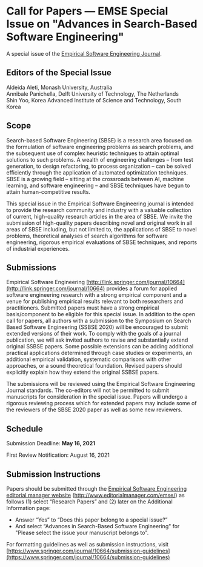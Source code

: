 # Call for Papers — EMSE Special Issue on "Advances in Search-Based Software Engineering"

A special issue of the [Empirical Software Engineering Journal](https://www.springer.com/journal/10664).

## Editors of the Special Issue
Aldeida Aleti, Monash University, Australia<br/>
Annibale Panichella, Delft University of Technology, The Netherlands<br/>
Shin Yoo, Korea Advanced Institute of Science and Technology, South Korea

## Scope
Search-based Software Engineering (SBSE) is a research area focused on the formulation of software engineering problems as search problems, and the subsequent use of complex heuristic techniques to attain optimal solutions to such problems. A wealth of engineering challenges – from test generation, to design refactoring, to process organization – can be solved efficiently through the application of automated optimization techniques. SBSE is a growing field – sitting at the crossroads between AI, machine learning, and software engineering – and SBSE techniques have begun to attain human-competitive results.

This special issue in the Empirical Software Engineering journal is intended to provide the research community and industry with a valuable collection of current, high-quality research articles in the area of SBSE. We invite the submission of high-quality papers describing novel and original work in all areas of SBSE including, but not limited to, the applications of SBSE to novel problems, theoretical analyses of search algorithms for software engineering, rigorous empirical evaluations of SBSE techniques, and reports of industrial experiences. 

## Submissions
Empirical Software Engineering [http://link.springer.com/journal/10664](http://link.springer.com/journal/10664) provides a forum for applied software engineering research with a strong empirical component and a venue for publishing empirical results relevant to both researchers and practitioners. Submitted papers must have a strong empirical basis/component to be eligible for this special issue.
In addition to the open call for papers, all authors with a submission to the Symposium on Search Based Software Engineering (SSBSE 2020) will be encouraged to submit extended versions of their work. To comply with the goals of a journal publication, we will ask invited authors to revise and substantially extend original SSBSE papers.  Some possible extensions can be adding additional practical applications determined through case studies or experiments, an additional empirical validation, systematic comparisons with other approaches, or a sound theoretical foundation. Revised papers should explicitly explain how they extend the original SSBSE papers.

The submissions will be reviewed using the Empirical Software Engineering Journal standards. The co-editors will not be permitted to submit manuscripts for consideration in the special issue. Papers will undergo a rigorous reviewing process which for extended papers may include some of the reviewers of the SBSE 2020 paper as well as some new reviewers.

## Schedule
Submission Deadline:         **May 16, 2021**

First Review Notification:   August 16, 2021

## Submission Instructions
Papers should be submitted through the [Empirical Software Engineering editorial manager website](http://www.editorialmanager.com/emse/) (http://www.editorialmanager.com/emse/) as follows (1) select “Research Papers” and (2) later on the Additional Information page:
- Answer “Yes” to “Does this paper belong to a special issue?”
- And select “Advances in Search-Based Software Engineering" for "Please select the issue your manuscript belongs to".

For formatting guidelines as well as submission instructions, visit [https://www.springer.com/journal/10664/submission-guidelines](https://www.springer.com/journal/10664/submission-guidelines)
